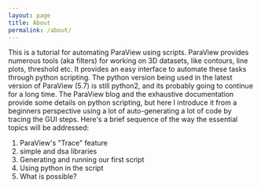 ```yaml
---
layout: page
title: About
permalink: /about/
---
```


This is a tutorial for automating ParaView using scripts. ParaView provides numerous tools (aka filters) for working on 3D datasets, like contours, line plots, threshold etc. It provides an easy interface to automate these tasks through python scripting. The python version being used in the latest version of ParaView (5.7) is still python2, and its probably going to continue for a long time. The ParaView blog and the exhaustive documentation provide some details on python scripting, but here I introduce it from a beginners perspective using a lot of auto-generating a lot of code by tracing the GUI steps. Here's a brief sequence of the way the essential topics will be addressed:

1. ParaView's "Trace" feature
2. simple and dsa libraries
3. Generating and running our first script
4. Using python in the script
5. What is possible?
